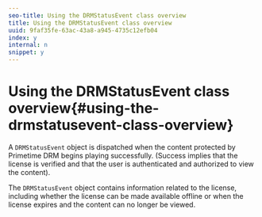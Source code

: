 ```yaml
---
seo-title: Using the DRMStatusEvent class overview
title: Using the DRMStatusEvent class overview
uuid: 9faf35fe-63ac-43a8-a945-4735c12efb04
index: y
internal: n
snippet: y
---
```


# Using the DRMStatusEvent class overview{#using-the-drmstatusevent-class-overview}

A `DRMStatusEvent` object is dispatched when the content protected by Primetime DRM begins playing successfully. (Success implies that the license is verified and that the user is authenticated and authorized to view the content).

The `DRMStatusEvent` object contains information related to the license, including whether the license can be made available offline or when the license expires and the content can no longer be viewed. 
